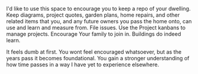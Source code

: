 I'd like to use this space to encourage you to keep a repo of your dwelling. Keep diagrams, project quotes, garden plans, home repairs, and other related items that you, and any future owners you pass the home onto, can use and learn and measure from. File issues. Use the Project kanbans to manage projects. Encourage Your family to join in. Buildings do indeed learn.

It feels dumb at first. You wont feel encouraged whatsoever, but as the years pass it becomes foundational. You gain a stronger understanding of how time passes in a way I have yet to experience elsewhere.
